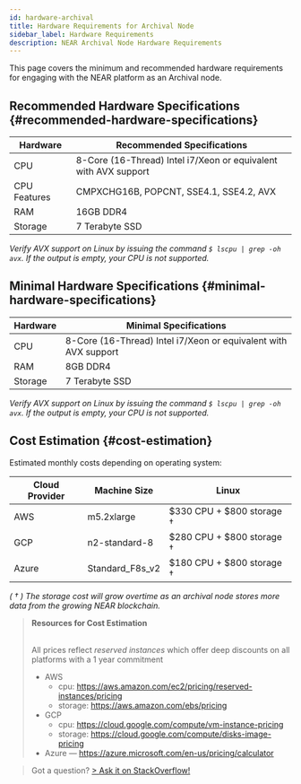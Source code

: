 ```yaml
---
id: hardware-archival
title: Hardware Requirements for Archival Node
sidebar_label: Hardware Requirements
description: NEAR Archival Node Hardware Requirements
---
```


This page covers the minimum and recommended hardware requirements for engaging with the NEAR platform as an Archival node.


## Recommended Hardware Specifications {#recommended-hardware-specifications}

| Hardware       |  Recommended Specifications                                               |
| -------------- | -----------------------------------------------------------------------   |
| CPU            | 8-Core (16-Thread) Intel i7/Xeon or equivalent with AVX support           |
| CPU Features   | CMPXCHG16B, POPCNT, SSE4.1, SSE4.2, AVX                                   |
| RAM            | 16GB DDR4                                                                 |
| Storage        | 7 Terabyte SSD                                                            |

_Verify AVX support on Linux by issuing the command ```$ lscpu | grep -oh  avx```. If the output is empty, your CPU is not supported._


## Minimal Hardware Specifications {#minimal-hardware-specifications}

| Hardware       |  Minimal Specifications                                                    |
| -------------- | -------------------------------------------------------------------------- |
| CPU            | 8-Core (16-Thread) Intel i7/Xeon or equivalent with AVX support            |
| RAM            | 8GB DDR4                                                                   |
| Storage        | 7 Terabyte SSD                                                             |

_Verify AVX support on Linux by issuing the command ```$ lscpu | grep -oh  avx```. If the output is empty, your CPU is not supported._

## Cost Estimation {#cost-estimation}

Estimated monthly costs depending on operating system:

| Cloud Provider | Machine Size    | Linux                     |
| -------------- | --------------- | ------------------------  |
| AWS            | m5.2xlarge      | $330 CPU + $800 storage † |
| GCP            | n2-standard-8   | $280 CPU + $800 storage † |
| Azure          | Standard_F8s_v2 | $180 CPU + $800 storage † |

_( † ) The storage cost will grow overtime as an archival node stores more data from the growing NEAR blockchain._


<blockquote class="info">
<strong>Resources for Cost Estimation</strong><br /><br />

All prices reflect *reserved instances* which offer deep discounts on all platforms with a 1 year commitment

- AWS
  - cpu: https://aws.amazon.com/ec2/pricing/reserved-instances/pricing
  - storage: https://aws.amazon.com/ebs/pricing
- GCP
  - cpu: https://cloud.google.com/compute/vm-instance-pricing
  - storage: https://cloud.google.com/compute/disks-image-pricing
- Azure — https://azure.microsoft.com/en-us/pricing/calculator

</blockquote>

> Got a question?
> <a href="https://stackoverflow.com/questions/tagged/nearprotocol"> > <h8>Ask it on StackOverflow!</h8></a>
